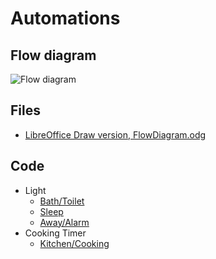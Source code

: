 # Automations

## Flow diagram

![Flow diagram](./Images/Sk%C3%A6rmbillede%20fra%202023-01-15%2011-40-56.png)

## Files

* [LibreOffice Draw version, FlowDiagram.odg](./Files/FlowDiagram.odg)

## Code

* Light
  * [Bath/Toilet](./Bad-lys-OnOff.md)
  * [Sleep](./Presence-Sleep.md)
  * [Away/Alarm](./Presence-Away.md)
* Cooking Timer
  * [Kitchen/Cooking](./Cooking_Timer.md)